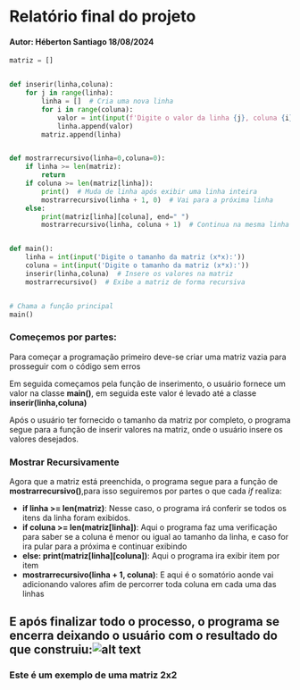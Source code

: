 # Relatório final do projeto
#### Autor: Héberton Santiago 18/08/2024

~~~python
matriz = []


def inserir(linha,coluna):
    for j in range(linha):
        linha = []  # Cria uma nova linha
        for i in range(coluna):
            valor = int(input(f'Digite o valor da linha {j}, coluna {i}: '))
            linha.append(valor)
        matriz.append(linha)


def mostrarrecursivo(linha=0,coluna=0):
    if linha >= len(matriz):
        return
    if coluna >= len(matriz[linha]):
        print()  # Muda de linha após exibir uma linha inteira
        mostrarrecursivo(linha + 1, 0)  # Vai para a próxima linha
    else:
        print(matriz[linha][coluna], end=" ")
        mostrarrecursivo(linha, coluna + 1)  # Continua na mesma linha


def main():
    linha = int(input('Digite o tamanho da matriz (x*x):'))
    coluna = int(input('Digite o tamanho da matriz (x*x):'))
    inserir(linha,coluna)  # Insere os valores na matriz
    mostrarrecursivo()  # Exibe a matriz de forma recursiva


# Chama a função principal
main()

~~~~

### Começemos por partes:
Para começar a programação primeiro deve-se criar uma matriz vazia para prosseguir com o código sem erros

Em seguida começamos pela função de inserimento, o usuário fornece um valor na classe **main()**, em seguida este valor é levado até a classe **inserir(linha,coluna)**

Após o usuário ter fornecido o tamanho da matriz por completo, o programa segue para a função de inserir valores na matriz, onde o usuário insere os valores desejados.

### Mostrar Recursivamente
Agora que a matriz está preenchida, o programa segue para a função de **mostrarrecursivo()**,para isso seguiremos por partes o que cada *if* realiza:
- **if linha >= len(matriz)**: Nesse caso, o programa irá conferir se todos os itens da linha foram exibidos.
- **if coluna >= len(matriz[linha])**: Aqui o programa faz uma verificação para saber se a coluna é menor ou igual ao tamanho da linha, e caso for ira pular para a próxima e continuar exibindo
- **else: print(matriz[linha][coluna])**: Aqui o programa ira exibir item por item
- **mostrarrecursivo(linha + 1, coluna)**: E aqui é o somatório aonde vai adicionando valores afim de percorrer toda coluna em cada uma das linhas
## E após finalizar todo o processo, o programa se encerra deixando o usuário com o resultado do que construiu:![alt text](image-2.png)
### Este é um exemplo de uma matriz 2x2

